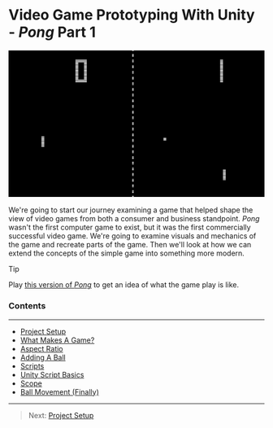 # Video Game Prototyping With Unity - _Pong_ Part 1

![img.png](img.png)

We're going to start our journey examining a game that helped shape the view of video games from both a consumer and business standpoint.
_Pong_ wasn't the first computer game to exist, but it was the first commercially successful video game. 
We're going to examine visuals and mechanics of the game and recreate parts of the game. 
Then we'll look at how we can extend the concepts of the simple game into something more modern.

>[!TIP]
> Play [this version of _Pong_](https://www.primarygames.com/arcade/classic/pongclassic/) to get an idea of what the game play is like.


### Contents
***
* [Project Setup](/01_Setup/SETUP.md)
* [What Makes A Game?](/02_What/WHAT.md)
* [Aspect Ratio](/03_Aspect/ASPECT.md)
* [Adding A Ball](/04_Ball/BALL.md)
* [Scripts](/05_Scripts/SCRIPTS.md)
* [Unity Script Basics](/06_Basics/BASICS.md)
* [Scope](/07_Scope/SCOPE.md)
* [Ball Movement (Finally)](/08_Move/MOVE.md)



---
>Next: [Project Setup](/01_Setup/SETUP.md)

